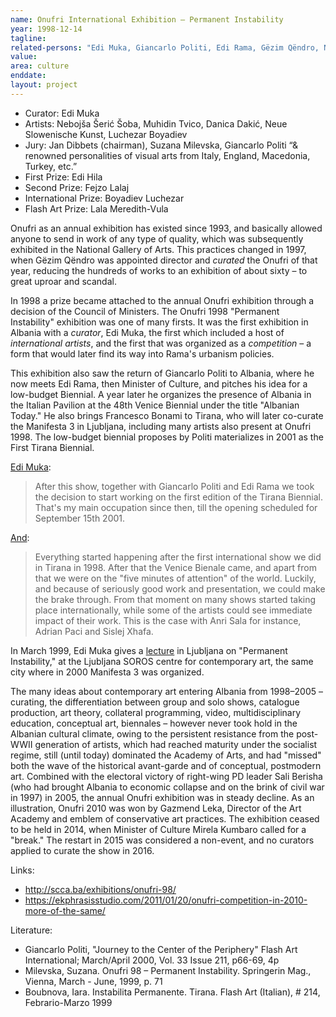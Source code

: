 ```yaml
---
name: Onufri International Exhibition – Permanent Instability
year: 1998-12-14
tagline:
related-persons: "Edi Muka, Giancarlo Politi, Edi Rama, Gëzim Qëndro, Neue Slowenische Kunst, Luchezar Boyadiev, Lala Meredith-Vula, Edi Hila"
value:
area: culture
enddate:
layout: project
---
```

* Curator: Edi Muka
* Artists: Nebojša Šerić Šoba, Muhidin Tvico, Danica Dakić, Neue Slowenische Kunst, Luchezar Boyadiev
* Jury: Jan Dibbets (chairman), Suzana Milevska, Giancarlo Politi “& renowned personalities of visual arts from Italy, England, Macedonia, Turkey, etc.”
* First Prize: Edi Hila
* Second Prize: Fejzo Lalaj
* International Prize: Boyadiev Luchezar
* Flash Art Prize: Lala Meredith-Vula

Onufri as an annual exhibition has existed since 1993, and basically allowed anyone to send in work of any type of quality, which was subsequently exhibited in the National Gallery of Arts. This practices changed in 1997, when Gëzim Qëndro was appointed director and *curated* the Onufri of that year, reducing the hundreds of works to an exhibition of about sixty – to great uproar and scandal.

In 1998 a prize became attached to the annual Onufri exhibition through a decision of the Council of Ministers. The Onufri 1998 "Permanent Instability" exhibition was one of many firsts. It was the first exhibition in Albania with a *curator*, Edi Muka, the first which included a host of *international artists*, and the first that was organized as a *competition* – a form that would later find its way into Rama's urbanism policies.

This exhibition also saw the return of Giancarlo Politi to Albania, where he now meets Edi Rama, then Minister of Culture, and pitches his idea for a low-budget Biennial. A year later he organizes the presence of Albania in the Italian Pavilion at the 48th Venice Biennial under the title "Albanian Today." He also brings Francesco Bonami to Tirana, who will later co-curate the Manifesta 3 in Ljubljana, including many artists also present at Onufri 1998. The low-budget biennial proposes by Politi materializes in 2001 as the First Tirana Biennial.

[Edi Muka](http://www.nettime.org/Lists-Archives/nettime-l-0108/msg00134.html):
> After this show, together with Giancarlo Politi and Edi Rama we took the
decision to start working on the first edition of the Tirana Biennial.
That's my main occupation since then, till the opening scheduled for
September 15th 2001.

[And](http://www.nettime.org/Lists-Archives/nettime-l-0008/msg00042.html):
>Everything started happening after the first international show we did
in Tirana in 1998. After that the Venice Bienale came, and apart from that
we were on the "five minutes of attention" of the world. Luckily, and
because of seriously good work and presentation, we could make the brake
through. From that moment on many shows started taking  place
internationally, while some of the artists could see immediate impact of
their work. This is the case with Anri Sala for instance, Adrian Paci and
Sislej Xhafa.

In March 1999, Edi Muka gives a [lecture](https://english.sta.si/394866/albanias-edi-muka-to-speak-about-permanent-instability-of-the-balkans) in Ljubljana on "Permanent Instability," at the Ljubljana SOROS centre for contemporary art, the same city where in 2000 Manifesta 3 was organized.

The many ideas about contemporary art entering Albania from 1998–2005 – curating, the differentiation between group and solo shows, catalogue production, art theory, collateral programming, video, multidisciplinary education, conceptual art, biennales – however never took hold in the Albanian cultural climate, owing to the persistent resistance from the post-WWII generation of artists, which had reached maturity under the socialist regime, still (until today) dominated the Academy of Arts, and had "missed" both the wave of the historical avant-garde and of conceptual, postmodern art. Combined with the electoral victory of right-wing PD leader Sali Berisha (who had brought Albania to economic collapse and on the brink of civil war in 1997) in 2005, the annual Onufri exhibition was in steady decline. As an illustration, Onufri 2010 was won by Gazmend Leka, Director of the Art Academy and emblem of conservative art practices. The exhibition ceased to be held in 2014, when Minister of Culture Mirela Kumbaro called for a "break." The restart in 2015 was considered a non-event, and no curators applied to curate the show in 2016.

Links:
* <http://scca.ba/exhibitions/onufri-98/>
* <https://ekphrasisstudio.com/2011/01/20/onufri-competition-in-2010-more-of-the-same/>

Literature:
* Giancarlo Politi, "Journey to the Center of the Periphery" Flash Art International; March/April 2000, Vol. 33 Issue 211, p66-69, 4p
* Milevska, Suzana. Onufri 98 – Permanent Instability. Springerin Mag., Vienna, March - June, 1999, p. 71
* Boubnova, Iara. Instabilita Permanente. Tirana. Flash Art (Italian), # 214, Febrario-Marzo 1999
